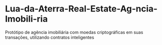 # Lua-da-Aterra-Real-Estate-Ag-ncia-Imobili-ria
Protótipo de agência imobiliária com moedas criptográficas em suas transações, utilizando contratos inteligentes
